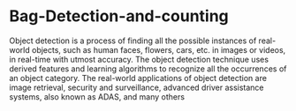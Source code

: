 # Bag-Detection-and-counting
Object detection is a process of finding all the possible instances of real-world objects, such as human faces, flowers, cars, etc. in images or videos, in real-time with utmost accuracy. The object detection technique uses derived features and learning algorithms to recognize all the occurrences of an object category. The real-world applications of object detection are image retrieval, security and surveillance, advanced driver assistance systems, also known as ADAS, and many others
